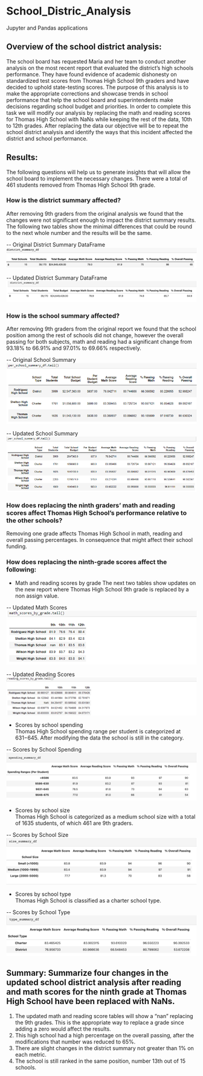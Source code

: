 # School_Distric_Analysis
Jupyter and Pandas applications 
## Overview of the school district analysis: 
The school board  has requested Maria and her team to conduct another analysis on the most recent report that evaluated the district’s high schools performance. They have found evidence of academic dishonesty on standardized test scores from Thomas High School 9th graders and have decided to uphold state-testing scores. The purpose of this analysis is to make the appropriate corrections and showcase trends in school performance that help the school board and superintendents make decisions regarding school budget and priorities.  													In order to complete this task we will modify our analysis by replacing the math and reading scores for Thomas High School with NaNs while keeping the rest of the data, 10th to 12th grades. After replacing the data our objective will be to repeat the school district analysis and identify the ways that this incident affected the district and school performance. 

## Results: 											
The following questions will help us to generate insights that will allow  the school board to implement the necessary changes. There were a total of 461 students removed from Thomas High School 9th grade. 

### How is the district summary affected?						
After removing 9th graders from the original analysis we found that the changes were not significant enough to impact the district summary results. The following two tables show the minimal differences that could be round to the next whole number and the results will be the same. 									

-- Original District Summary DataFrame						
![Original_District_Summary](https://github.com/ARobles127/School_Distric_Analysis/blob/main/Original_District_Summary.png)			

-- Updated District Summary DataFrame						
![Updated_District_Summary](https://github.com/ARobles127/School_Distric_Analysis/blob/main/Updated_District_Summary.png)							

### How is the school summary affected?						
After removing 9th graders from the original report we found that the school position among the rest of schools did not change, however the overall passing for both subjects, math and reading had a significant change from 93.18% to 66.91% and 97.01% to 69.66% respectively.								

-- Original School Summary 
![Original_School_Summary](https://github.com/ARobles127/School_Distric_Analysis/blob/main/Original_School_Summary.png)								

-- Updated School Summary 
![UpdatedSchool_Summary](https://github.com/ARobles127/School_Distric_Analysis/blob/main/Updated_School_Summary.png)		

### How does replacing the ninth graders’ math and reading scores affect Thomas High School’s performance relative to the other schools?
Removing one grade affects Thomas High School in math, reading and overall passing  percentages. In consequence that might affect their school funding. 

### How does replacing the ninth-grade scores affect the following:

- Math and reading scores by grade
The next two tables show updates on the new report where Thomas High School 9th grade is replaced by a non assign value. 

-- Updated Math Scores 									
![Updated_Math_Scores](https://github.com/ARobles127/School_Distric_Analysis/blob/main/Updated_Math_Scores.png)

-- Updated Reading Scores 
![Updated_Reading_Scores](https://github.com/ARobles127/School_Distric_Analysis/blob/main/Updated_Reading_Score.png)

- Scores by school spending									
Thomas High School spending range per student is categorized at $631-$645. After modifying the data the school  is still in the category. 

-- Scores by School Spending  
![Updated_Spending_Summary](https://github.com/ARobles127/School_Distric_Analysis/blob/main/Updated_Spending_Summary.png)

- Scores by school size										
Thomas High School is categorized as a medium school size with a total of 1635 students, of which 461 are 9th graders.  

-- Scores by School Size 
![Updated_Size_Summary](https://github.com/ARobles127/School_Distric_Analysis/blob/main/Updated_Size_Summary.png)

- Scores by school type										
Thomas High School is classified as a charter school type.

-- Scores by  School Type 
![Updated_Type_Summary](https://github.com/ARobles127/School_Distric_Analysis/blob/main/Updated_Type_Summary.png)

## Summary: Summarize four changes in the updated school district analysis after reading and math scores for the ninth grade at Thomas High School have been replaced with NaNs.
1. The updated math and reading score tables will show a “nan” replacing the 9th grades. This is the appropriate way to replace a grade since adding a zero would affect the results.
2. This high school had a high percentage on the overall passing, after the modifications that number was reduced to 65%.
3. There are slight changes in the district summary not greater than 1% on each metric.
4. The school is still ranked in the same position, number 13th out of 15 schools. 




